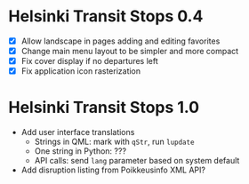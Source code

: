Helsinki Transit Stops 0.4
==========================

 * [X] Allow landscape in pages adding and editing favorites
 * [X] Change main menu layout to be simpler and more compact
 * [X] Fix cover display if no departures left
 * [X] Fix application icon rasterization

Helsinki Transit Stops 1.0
==========================

 * Add user interface translations
   - Strings in QML: mark with `qStr`, run `lupdate`
   - One string in Python: ???
   - API calls: send `lang` parameter based on system default
 * Add disruption listing from Poikkeusinfo XML API?
